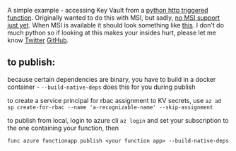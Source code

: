 A simple example - accessing Key Vault from a [python http triggered function](https://docs.microsoft.com/en-us/azure/azure-functions/functions-create-first-function-python). Originally wanted to do this with MSI, but sadly, [no MSI support just yet](https://github.com/Azure/Azure-Functions/issues/1066). When MSI is available it should look something like [this](https://github.com/Microsoft/csa-misc-utils/blob/master/sample-Python-KeyVault-Function/init-with-msi.py). I don't do much python so if looking at this makes your insides hurt, please let me know [Twitter](https://twitter.com/azureandchill) [GitHub](https://github.com/jpda).

## to publish:
because certain dependencies are binary, you have to build in a docker container - `--build-native-deps` does this for you during publish

to create a service principal for rbac assignment to KV secrets, use `az ad sp create-for-rbac --name 'a-recognizable-name' --skip-assignment`

to publish from local, login to azure cli `az login` and set your subscription to the one containing your function, then

`func azure functionapp publish <your function app> --build-native-deps`
